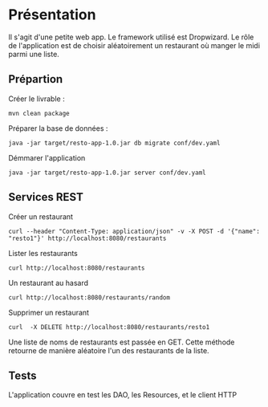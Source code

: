 Présentation
==============
Il s'agit d'une petite web app. Le framework utilisé est Dropwizard.
Le rôle de l'application est de choisir aléatoirement un restaurant où manger le midi parmi une liste.

Prépartion 
-----------
Créer le livrable :

    mvn clean package 

Préparer la base de données :

    java -jar target/resto-app-1.0.jar db migrate conf/dev.yaml

Démmarer l'application 

    java -jar target/resto-app-1.0.jar server conf/dev.yaml

Services REST
--------
Créer un restaurant

    curl --header "Content-Type: application/json" -v -X POST -d '{"name": "resto1"}' http://localhost:8080/restaurants

Lister les restaurants

    curl http://localhost:8080/restaurants

Un restaurant au hasard 

    curl http://localhost:8080/restaurants/random

Supprimer un restaurant 

    curl  -X DELETE http://localhost:8080/restaurants/resto1

Une liste de noms de restaurants est passée en GET.
Cette méthode retourne de manière aléatoire l'un des restaurants de la liste.


Tests
--------

L'application couvre en test les DAO, les Resources, et le client HTTP

